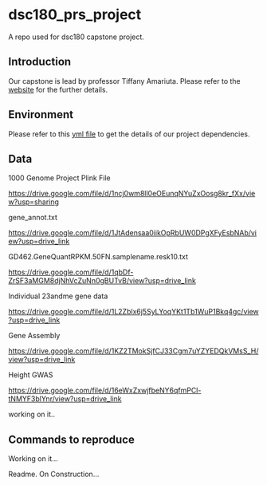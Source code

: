 # dsc180_prs_project
A repo used for dsc180 capstone project.

## Introduction
Our capstone is lead by professor Tiffany Amariuta. Please refer to the [website](https://tiffanyamariuta.github.io/capstone-genetic-risk-prediction/) for the further details.



## Environment
Please refer to this [yml file](https://github.com/Elijahzyp/dsc180_prs_project/blob/main/environment.yml) to get the details of our project dependencies. 

## Data

1000 Genome Project Plink File

https://drive.google.com/file/d/1ncj0wm8ll0eOEunqNYuZxOosg8kr_fXx/view?usp=sharing

gene_annot.txt

https://drive.google.com/file/d/1JtAdensaa0iikOpRbUW0DPgXFyEsbNAb/view?usp=drive_link

GD462.GeneQuantRPKM.50FN.samplename.resk10.txt

https://drive.google.com/file/d/1qbDf-ZrSF3aMGM8djNhVcZuNn0gBUTvB/view?usp=drive_link

Individual 23andme gene data

https://drive.google.com/file/d/1L2Zblx6j5SyLYoqYKt1Tb1WuP1Bkq4gc/view?usp=drive_link

Gene Assembly

https://drive.google.com/file/d/1KZ2TMokSjfCJ33Cgm7uYZYEDQkVMsS_H/view?usp=drive_link

Height GWAS

https://drive.google.com/file/d/16eWxZxwjfbeNY6qfmPCl-tNMYF3blYnr/view?usp=drive_link

working on it..

## Commands to reproduce

Working on it...

Readme. On Construction...
